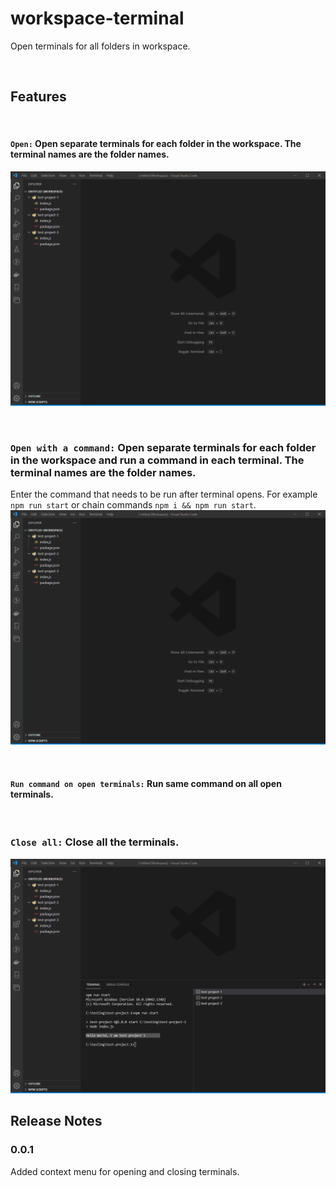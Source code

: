 # workspace-terminal

Open terminals for all folders in workspace. 

<br/> 

## Features

<br/> 

#### `Open:` Open separate terminals for each folder in the workspace. The terminal names are the folder names.
![](open.gif)

<br/> 

### `Open with a command:` Open separate terminals for each folder in the workspace and run a command in each terminal. The terminal names are the folder names.
Enter the command that needs to be run after terminal opens. For example `npm run start` or chain commands `npm i && npm run start`.
![](openWithCommand.gif)

<br/> 

#### `Run command on open terminals:` Run same command on all open terminals.

<br/> 

### `Close all:` Close all the terminals.
![](closeAll.gif)


## Release Notes

### 0.0.1
 
Added context menu for opening and closing terminals.